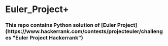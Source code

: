 <h1>Euler_Project+</h1>

 <h3>This repo contains Python solution of [Euler Project](https://www.hackerrank.com/contests/projecteuler/challenges "Euler Project Hackerrank")</h3>
